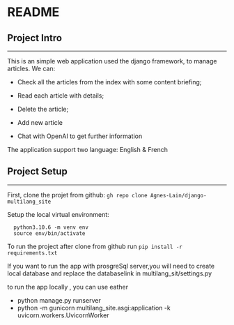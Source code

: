 # README

## Project Intro ##
--------------------------------------------------------------------------------------------
This is an simple web application used the django framework, to manage articles. 
We can: 
* Check all the articles from the index with some content briefing;
* Read each article with details;
* Delete the article;
* Add new article

* Chat with OpenAI to get further information

The application support two language: English & French

## Project Setup ##
--------------------------------------------------------------------------------------------
First, clone the projet from github:
```gh repo clone Agnes-Lain/django-multilang_site```

Setup the local virtual environment:
```
  python3.10.6 -m venv env
  source env/bin/activate
```

To run the project after clone from github run
```pip install -r requirements.txt```

If you want to run the app with prosgreSql server,you will need to create local database and replace the databaselink in multilang_sit/settings.py

to run the app locally , you can use eather
* python manage.py runserver
* python -m gunicorn multilang_site.asgi:application -k uvicorn.workers.UvicornWorker


